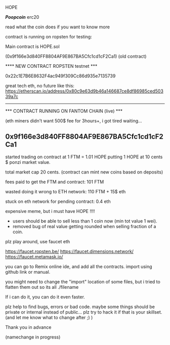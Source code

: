 HOPE


***Poopcoin*** erc20


read what the coin does if you want to know more

contract is running on ropsten for testing:

Main contract is HOPE.sol

(0x9f166e3d840FF8804AF9E867BA5Cfc1cd1cF2Ca1) (old contract)

**** NEW CONTRACT ROPSTEN  testnet ***

0x22c1E7B6E8632F4ac949f309Cc86d935e7135739




great tech eth, no future like this:
https://etherscan.io/address/0x80c9e63d9b46a146687ce8df86985ced50339a7c


----------------------------------------------------------------------


*** CONTRACT RUNNING ON FANTOM CHAIN (live) *** 

(eth miners didn't want 500$ fee for 3hours+, i got tired waiting...

0x9f166e3d840FF8804AF9E867BA5Cfc1cd1cF2Ca1
----------------------------------------------------------------------

started trading on contract at 1 FTM = 1.01 HOPE  putting 1 HOPE at 10 cents $ ponzi market value.

total market cap 20 cents. (contract can mint new coins based on deposits)

fees paid to get the FTM and contract: 101 FTM

wasted doing it wrong to ETH network: 110 FTM + 15$ eth

stuck on eth network for pending contract: 0.4 eth

expensive meme, but i must have HOPE !!!!

- users should be able to sell less than 1 coin now (min tot value 1 wei).
- removed bug of real value getting rounded when selling fraction of a coin.





plz play around, use faucet eth

https://faucet.ropsten.be/
https://faucet.dimensions.network/
https://faucet.metamask.io/



you can go to Remix online ide, and add all the contracts. import using github link or manual.

you might need to change the "import" location of some files, but i tried to flatten them out so its all ./filename

If i can do it, you can do it even faster.



plz help to find bugs, errors or bad code.
maybe some things should be private or internal instead of public... 
plz try to hack it if that is your skillset. (and let me know what to change after ;) )

Thank you in advance



(namechange in progress)
